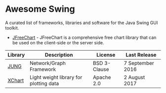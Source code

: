# Awesome Swing
A curated list of frameworks, libraries and software for the Java Swing GUI toolkit.

* [JFreeChart](https://github.com/jfree/jfreechart/) - JFreeChart is a comprehensive free chart library that can be used on the client-side or the server side.

Library | Description | License | Last Release
--- | --- | --- | ---
[JUNG](http://jrtom.github.io/jung/) | Network/Graph Framework | BSD 3-Clause | 7 September 2016
[XChart](http://knowm.org/open-source/xchart/) | Light weight library for plotting data | Apache 2.0 | 2 August 2017
